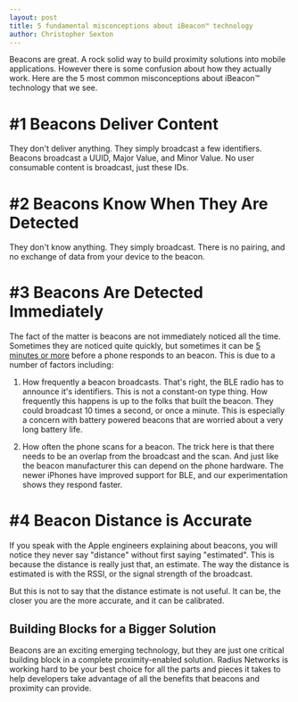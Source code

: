 ```yaml
---
layout: post
title: 5 fundamental misconceptions about iBeacon™ technology
author: Christopher Sexton
---
```


Beacons are great. A rock solid way to build proximity solutions into mobile applications. However there is some confusion about how they actually work. Here are the 5 most common misconceptions about iBeacon™ technology that we see.

# #1 Beacons Deliver Content

They don't deliver anything. They simply broadcast a few identifiers. Beacons broadcast a UUID, Major Value, and Minor Value. No user consumable content is broadcast, just these IDs.

# #2 Beacons Know When They Are Detected

They don't know anything. They simply broadcast. There is no pairing, and no exchange of data from your device to the beacon.

# #3 Beacons Are Detected Immediately

The fact of the matter is beacons are not immediately noticed all the time. Sometimes they are noticed quite quickly, but sometimes it can be [5 minutes or more](/2013/11/13/ibeacon-monitoring-in-the-background-and-foreground.html) before a phone responds to an beacon. This is due to a number of factors including:

1. How frequently a beacon broadcasts. That's right, the BLE radio has to announce it's identifiers. This is not a constant-on type thing. How frequently this happens is up to the folks that built the beacon. They could broadcast 10 times a second, or once a minute. This is especially a concern with battery powered beacons that are worried about a very long battery life.

2. How often the phone scans for a beacon. The trick here is that there needs to be an overlap from the broadcast and the scan. And just like the beacon manufacturer this can depend on the phone hardware. The newer iPhones have improved support for BLE, and our experimentation shows they respond faster.

# #4 Beacon Distance is Accurate

If you speak with the Apple engineers explaining about beacons, you will notice they never say "distance" without first saying "estimated". This is because the distance is really just that, an estimate. The way the distance is estimated is with the RSSI, or the signal strength of the broadcast.

But this is not to say that the distance estimate is not useful. It can be, the closer you are the more accurate, and it can be calibrated.

## Building Blocks for a Bigger Solution

Beacons are an exciting emerging technology, but they are just one critical building block in a complete proximity-enabled solution. Radius Networks is working hard to be your best choice for all the parts and pieces it takes to help developers take advantage of all the benefits that beacons and proximity can provide.


